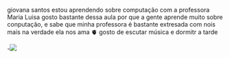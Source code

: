 
giovana santos
estou aprendendo sobre computação com a professora Maria Luisa
gosto bastante dessa aula por que a gente aprende muito sobre conputação,
e sabe que minha professora é bastante extresada com nois mais na verdade ela
nos ama 🫀
gosto de escutar música e dormitr a tarde

-![](https://media.tenor.com/z_rWymRBM-0AAAAd/girl-baby.gif)


